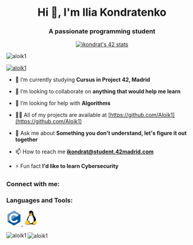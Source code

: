 <h1 align="center">Hi 👋, I'm Ilia Kondratenko</h1>
<h3 align="center">A passionate programming student</h3>
<p align="center"> <a href="https://github.com/oakoudad/badge42"><img src="https://badge.mediaplus.ma/greenbinary/ikondrat" alt="ikondrat's 42 stats" /></a>

<p align="left"> <img src="https://komarev.com/ghpvc/?username=aloik1&label=Profile%20views&color=0e75b6&style=flat" alt="aloik1" /> </p>

<p align="left"> <a href="https://github.com/ryo-ma/github-profile-trophy"><img src="https://github-profile-trophy.vercel.app/?username=aloik1" alt="aloik1" /></a> </p>

- 🌱 I’m currently studying **Cursus in Project 42, Madrid**

- 👯 I’m looking to collaborate on **anything that would help me learn**

- 🤝 I’m looking for help with **Algorithms**

- 👨‍💻 All of my projects are available at [https://github.com/Aloik1](https://github.com/Aloik1)

- 💬 Ask me about **Something you don't understand, let's figure it out together**

- 📫 How to reach me **ikondrat@student.42madrid.com**

- ⚡ Fun fact **I'd like to learn Cybersecurity**

<h3 align="left">Connect with me:</h3>
<p align="left">
</p>

<h3 align="left">Languages and Tools:</h3>
<p align="left"> <a href="https://www.cprogramming.com/" target="_blank" rel="noreferrer"> <img src="https://raw.githubusercontent.com/devicons/devicon/master/icons/c/c-original.svg" alt="c" width="40" height="40"/> </a> <a href="https://www.linux.org/" target="_blank" rel="noreferrer"> <img src="https://raw.githubusercontent.com/devicons/devicon/master/icons/linux/linux-original.svg" alt="linux" width="40" height="40"/> </a> </p>

<p><img align="left" src="https://github-readme-stats.vercel.app/api/top-langs?username=aloik1&show_icons=true&locale=en&layout=compact" alt="aloik1" /></p>

<p>&nbsp;<img align="center" src="https://github-readme-stats.vercel.app/api?username=aloik1&show_icons=true&locale=en" alt="aloik1" /></p>
